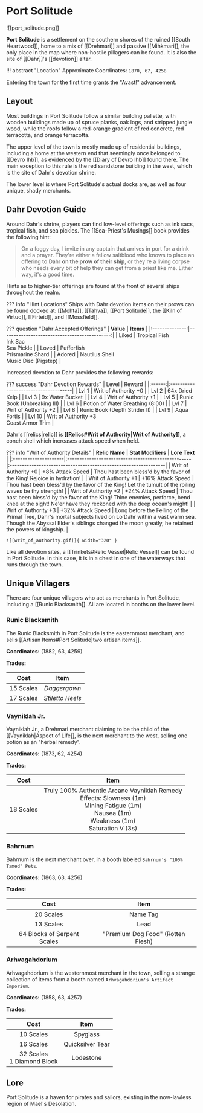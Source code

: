 # Port Solitude

![[port_solitude.png]]

**Port Solitude** is a settlement on the southern shores of the ruined [[South Heartwood]], home to a mix of [[Drehmari]] and passive [[Mihkmari]], the only place in the map where non-hostile pillagers can be found. It is also the site of [[Dahr]]'s [[devotion]] altar.

!!! abstract "Location"
    Approximate Coordinates: `1870, 67, 4258`

Entering the town for the first time grants the "Avast!" advancement.

## Layout

Most buildings in Port Solitude follow a similar building pallette, with wooden buildings made up of spruce planks, oak logs, and stripped jungle wood, while the roofs follow a red-orange gradient of red concrete, red terracotta, and orange terracotta.

The upper level of the town is mostly made up of residential buildings, including a home at the western end that seemingly once belonged to [[Devro Ihb]], as evidenced by the [[Diary of Devro Ihb]] found there. The main exception to this rule is the red sandstone building in the west, which is the site of Dahr's devotion shrine.

The lower level is where Port Solitude's actual docks are, as well as four unique, shady merchants.

## Dahr Devotion Guide

Around Dahr's shrine, players can find low-level offerings such as ink sacs, tropical fish, and sea pickles. The [[Sea-Priest's Musings]] book provides the following hint:

> On a foggy day, I invite in any captain that arrives in port for a drink and a prayer. They're either a fellow saltblood who knows to place an offering to Dahr **on the prow of their ship**, or they're a living corpse who needs every bit of help they can get from a priest like me. Either way, it's a good time.

Hints as to higher-tier offerings are found at the front of several ships throughout the realm.

??? info "Hint Locations"
    Ships with Dahr devotion items on their prows can be found docked at: [[Mohta]], [[Tahva]], [[Port Solitude]], the [[Kiln of Virtuo]], [[Firteid]], and [[Mossfield]].

??? question "Dahr Accepted Offerings"
    | **Value**      | **Items**                                  |
    |:--------------:|---------------------------------------------:|
    | Liked          | Tropical Fish <br>Ink Sac <br>Sea Pickle         |
    | Loved          | Pufferfish <br>Prismarine Shard                  |
    | Adored         | Nautilus Shell <br>Music Disc (Pigstep)          |

Increased devotion to Dahr provides the following rewards:

??? success "Dahr Devotion Rewards"
    | Level  | Reward                               |
    |:------:|:-------------------------------------|
    | Lvl 1  | Writ of Authority +0                 |
    | Lvl 2  | 64x Dried Kelp                       |
    | Lvl 3  | 9x Water Bucket                      |
    | Lvl 4  | Writ of Authority +1                 |
    | Lvl 5  | Runic Book (Unbreaking III)          |
    | Lvl 6  | Potion of Water Breathing (8:00)     |
    | Lvl 7  | Writ of Authority +2                 |
    | Lvl 8  | Runic Book (Depth Strider II)        |
    | Lvl 9  | Aqua Fortis                          |
    | Lvl 10 | Writ of Authority +3 <br>Coast Armor Trim         |

Dahr's [[relics|relic]] is **[[Relics#Writ of Authority|Writ of Authority]]**, a conch shell which increases attack speed when held.

??? info "Writ of Authority Details"
    | **Relic Name**       | **Stat Modifiers**                                 | **Lore Text**                                                   |
    |:---------------------|:---------------------------------------------------|:----------------------------------------------------------------|
    | Writ of Authority +0 | +8% Attack Speed                                   | Thou hast been bless'd by the favor of the King! Rejoice in hydration! |
    | Writ of Authority +1 | +16% Attack Speed                                  | Thou hast been bless'd by the favor of the King! Let the tumult of the roiling waves be thy strength! |
    | Writ of Authority +2 | +24% Attack Speed                                  | Thou hast been bless'd by the favor of the King! Thine enemies, perforce, bend knee at the sight! Ne'er have they reckoned with the deep ocean's might! |
    | Writ of Authority +3 | +32% Attack Speed                                  | Long before the Felling of the Primal Tree, Dahr's mortal subjects lived on Lo'Dahr within a vast warm sea. Though the Abyssal Elder's siblings changed the moon greatly, he retained the powers of kingship. |
    
    ![[writ_of_authority.gif]]{ width="320" }

Like all devotion sites, a [[Trinkets#Relic Vessel|Relic Vessel]] can be found in Port Solitude. In this case, it is in a chest in one of the waterways that runs through the town.

## Unique Villagers

There are four unique villagers who act as merchants in Port Solitude, including a [[Runic Blacksmith]]. All are located in booths on the lower level.

### Runic Blacksmith

The Runic Blacksmith in Port Solitude is the easternmost merchant, and sells [[Artisan Items#Port Solitude|two artisan items]].

**Coordinates:** (1882, 63, 4259)

**Trades:**

|  **Cost**  | **Item** |
|:----------:|:---------------------------:|
| 15 Scales | *Daggergown* |
| 17 Scales | *Stiletto Heels* |

### Vayniklah Jr.

Vayniklah Jr., a Drehmari merchant claiming to be the child of the [[Vayniklah|Aspect of Life]], is the next merchant to the west, selling one potion as an "herbal remedy".

**Coordinates:** (1873, 62, 4254)

**Trades:**

|  **Cost**  | **Item** |
|:----------:|:---------------------------:|
| 18 Scales | Truly 100% Authentic Arcane Vayniklah Remedy <br>Effects: Slowness (1m) <br>Mining Fatigue (1m) <br>Nausea (1m) <br>Weakness (1m) <br>Saturation V (3s) |

### Bahrnum

Bahrnum is the next merchant over, in a booth labeled `Bahrnum's "100% Tamed" Pets`.

**Coordinates:** (1863, 63, 4256)

**Trades:**

|  **Cost**  | **Item** |
|:----------:|:---------------------------:|
| 20 Scales | Name Tag |
| 13 Scales | Lead |
| 64 Blocks of Serpent Scales | "Premium Dog Food" (Rotten Flesh) |

### Arhvagahdorium

Arhvagahdorium is the westernmost merchant in the town, selling a strange collection of items from a booth named `Arhvagahdorium's Artifact Emporium`.

**Coordinates:** (1858, 63, 4257)

**Trades:**

|  **Cost**  | **Item** |
|:----------:|:---------------------------:|
| 10 Scales | Spyglass |
| 16 Scales | Quicksilver Tear |
| 32 Scales <br> 1 Diamond Block | Lodestone |

## Lore

Port Solitude is a haven for pirates and sailors, existing in the now-lawless region of Mael's Desolation.
